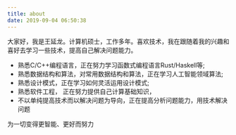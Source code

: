 ```yaml
---
title: about
date: 2019-09-04 06:50:38
---
```

大家好，我是王延龙。计算机硕士，工作多年。喜欢技术，我在跟随着我的兴趣和喜好去学习一些技术，提高自己解决问题能力。
- 熟悉C/C++编程语言，正在努力学习函数式编程语言Rust/Haskell等;
- 熟悉数据结构和算法，对常用数据结构和算法，正在学习人工智能领域算法;
- 熟悉设计模式，正在学习如何灵活运用设计模式;
- 熟悉软件工程， 正在努力提供自己计算基础知识，
- 不以单纯提高技术而以解决问题为导向，正在提高分析问题能力，用技术解决问题

为一切变得更智能、更好而努力

